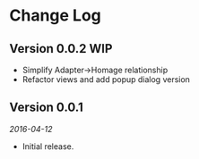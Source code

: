Change Log
==========

## Version 0.0.2 WIP

 *  Simplify Adapter->Homage relationship
 *  Refactor views and add popup dialog version


## Version 0.0.1

_2016-04-12_

 *  Initial release.
